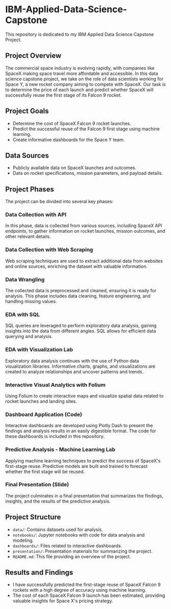 # IBM-Applied-Data-Science-Capstone
This repository is dedicated to my IBM Applied Data Science Capstone Project.

## Project Overview

The commercial space industry is evolving rapidly, with companies like SpaceX making space travel more affordable and accessible. In this data science capstone project, we take on the role of data scientists working for Space Y, a new rocket company aiming to compete with SpaceX. Our task is to determine the price of each launch and predict whether SpaceX will successfully reuse the first stage of its Falcon 9 rocket.

## Project Goals

- Determine the cost of SpaceX Falcon 9 rocket launches.
- Predict the successful reuse of the Falcon 9 first stage using machine learning.
- Create informative dashboards for the Space Y team.

## Data Sources

- Publicly available data on SpaceX launches and outcomes.
- Data on rocket specifications, mission parameters, and payload details.

## Project Phases

The project can be divided into several key phases:

### Data Collection with API

In this phase, data is collected from various sources, including SpaceX API endpoints, to gather information on rocket launches, mission outcomes, and other relevant details.

### Data Collection with Web Scraping

Web scraping techniques are used to extract additional data from websites and online sources, enriching the dataset with valuable information.

### Data Wrangling

The collected data is preprocessed and cleaned, ensuring it is ready for analysis. This phase includes data cleaning, feature engineering, and handling missing values.

### EDA with SQL

SQL queries are leveraged to perform exploratory data analysis, gaining insights into the data from different angles. SQL allows for efficient data querying and analysis.

### EDA with Visualization Lab

Exploratory data analysis continues with the use of Python data visualization libraries. Informative charts, graphs, and visualizations are created to analyze
relationships and uncover patterns and trends.

### Interactive Visual Analytics with Folium

Using Folium to create interactive maps and visualize spatial data related to rocket launches and landing sites.

### Dashboard Application (Code)

Interactive dashboards are developed using Plotly Dash to present the findings and analysis results in an easily digestible format. The code for these dashboards is included in this repository.

### Predictive Analysis - Machine Learning Lab

Applying machine learning techniques to predict the success of SpaceX's first-stage reuse. Predictive models are built and trained to forecast whether the first stage will be reused.

### Final Presentation (Slide)

The project culminates in a final presentation that summarizes the findings, insights, and the results of the predictive analysis. 

## Project Structure

- `data/`: Contains datasets used for analysis.
- `notebooks/`: Jupyter notebooks with code for data analysis and modeling.
- `dashboards/`: Files related to interactive dashboards.
- `presentation/`: Presentation materials for summarizing the project.
- `README.md`: This file providing an overview of the project.

## Results and Findings

- I have successfully predicted the first-stage reuse of SpaceX Falcon 9 rockets with a high degree of accuracy using machine learning.
- The cost of each SpaceX Falcon 9 launch has been estimated, providing valuable insights for Space X's pricing strategy.

